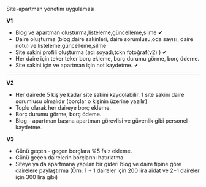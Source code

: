 
Site-apartman yönetim uygulaması

**V1**

- Blog ve apartman oluşturma,listeleme,güncelleme,silme ✔
- Daire oluşturma  (blog,daire sakinleri, daire sorumlusu,oda sayısı, daire notu) ve listeleme,güncelleme,silme
- Site sakini profili oluşturma (adı soyadı,tckn fotoğraf(v2) )   ✔ 
- Her daire için teker teker borç ekleme, borç durumu görme, borç ödeme.
- Site sakini için ve apartman için not kaydetme.  ✔ 

 ------------------------------------------
**V2**
- Her dairede 5 kişiye kadar site sakini kaydolabilir. 1 site sakini daire sorumlusu olmalıdır (borçlar o kişinin üzerine yazılır)
- Toplu olarak her daireye borç ekleme.
- Borç durumu görme, borç ödeme.
- Blog - apartman başına apartman görevlisi ve güvenlik gibi personel kaydetme.

**V3**
- Günü geçen - geçen borçlara %5 faiz ekleme.
- Günü geçen dairelerin borçlarını hatırlatma.
- Siteye ya da apartmana yapılan bir gideri blog ve daire tipine göre dairelere paylaştırma (Örn: 1 + 1 daireler için 200 lira aidat ve 2+1 daireler için 300 lira gibi)

